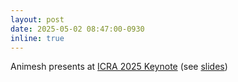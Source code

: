 ```yaml
---
layout: post
date: 2025-05-02 08:47:00-0930
inline: true
---
```


Animesh presents at [ICRA 2025 Keynote](https://2025.ieee-icra.org/program/keynote-sessions/) (see [slides](https://animesh.garg.tech/assets/pdfs/garg-icra-keynote-debate-may2025.pdf))